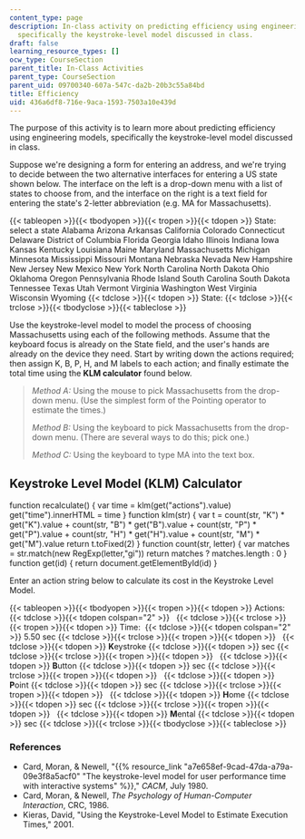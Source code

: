 ```yaml
---
content_type: page
description: In-class activity on predicting efficiency using engineering models,
  specifically the keystroke-level model discussed in class.
draft: false
learning_resource_types: []
ocw_type: CourseSection
parent_title: In-Class Activities
parent_type: CourseSection
parent_uid: 09700340-607a-547c-da2b-20b3c55a84bd
title: Efficiency
uid: 436a6df8-716e-9aca-1593-7503a10e439d
---
```

The purpose of this activity is to learn more about predicting efficiency using engineering models, specifically the keystroke-level model discussed in class.

Suppose we're designing a form for entering an address, and we're trying to decide between the two alternative interfaces for entering a US state shown below. The interface on the left is a drop-down menu with a list of states to choose from, and the interface on the right is a text field for entering the state's 2-letter abbreviation (e.g. MA for Massachusetts).

{{< tableopen >}}{{< tbodyopen >}}{{< tropen >}}{{< tdopen >}}
State: select a state Alabama Arizona Arkansas California Colorado Connecticut Delaware District of Columbia Florida Georgia Idaho Illinois Indiana Iowa Kansas Kentucky Louisiana Maine Maryland Massachusetts Michigan Minnesota Mississippi Missouri Montana Nebraska Nevada New Hampshire New Jersey New Mexico New York North Carolina North Dakota Ohio Oklahoma Oregon Pennsylvania Rhode Island South Carolina South Dakota Tennessee Texas Utah Vermont Virginia Washington West Virginia Wisconsin Wyoming
{{< tdclose >}}{{< tdopen >}}
State:
{{< tdclose >}}{{< trclose >}}{{< tbodyclose >}}{{< tableclose >}}

Use the keystroke-level model to model the process of choosing Massachusetts using each of the following methods. Assume that the keyboard focus is already on the State field, and the user's hands are already on the device they need. Start by writing down the actions required; then assign K, B, P, H, and M labels to each action; and finally estimate the total time using the **KLM calculator** found below.

> *Method A:* Using the mouse to pick Massachusetts from the drop-down menu. (Use the simplest form of the Pointing operator to estimate the times.)
> 
> *Method B:* Using the keyboard to pick Massachusetts from the drop-down menu. (There are several ways to do this; pick one.)
> 
> *Method C:* Using the keyboard to type MA into the text box.

## Keystroke Level Model (KLM) Calculator

function recalculate() { var time = klm(get("actions").value) get("time").innerHTML = time } function klm(str) { var t = count(str, "K") \* get("K").value + count(str, "B") \* get("B").value + count(str, "P") \* get("P").value + count(str, "H") \* get("H").value + count(str, "M") \* get("M").value return t.toFixed(2) } function count(str, letter) { var matches = str.match(new RegExp(letter,"gi")) return matches ? matches.length : 0 } function get(id) { return document.getElementById(id) }

Enter an action string below to calculate its cost in the Keystroke Level Model.

{{< tableopen >}}{{< tbodyopen >}}{{< tropen >}}{{< tdopen >}}
Actions: 
{{< tdclose >}}{{< tdopen colspan="2" >}}
 
{{< tdclose >}}{{< trclose >}}{{< tropen >}}{{< tdopen >}}
Time: 
{{< tdclose >}}{{< tdopen colspan="2" >}}
5.50 sec
{{< tdclose >}}{{< trclose >}}{{< tropen >}}{{< tdopen >}}
 
{{< tdclose >}}{{< tdopen >}}
**K**eystroke
{{< tdclose >}}{{< tdopen >}}
sec
{{< tdclose >}}{{< trclose >}}{{< tropen >}}{{< tdopen >}}
 
{{< tdclose >}}{{< tdopen >}}
**B**utton
{{< tdclose >}}{{< tdopen >}}
sec
{{< tdclose >}}{{< trclose >}}{{< tropen >}}{{< tdopen >}}
 
{{< tdclose >}}{{< tdopen >}}
**P**oint
{{< tdclose >}}{{< tdopen >}}
sec
{{< tdclose >}}{{< trclose >}}{{< tropen >}}{{< tdopen >}}
 
{{< tdclose >}}{{< tdopen >}}
**H**ome
{{< tdclose >}}{{< tdopen >}}
sec
{{< tdclose >}}{{< trclose >}}{{< tropen >}}{{< tdopen >}}
 
{{< tdclose >}}{{< tdopen >}}
**M**ental
{{< tdclose >}}{{< tdopen >}}
sec
{{< tdclose >}}{{< trclose >}}{{< tbodyclose >}}{{< tableclose >}}

### References

- Card, Moran, & Newell, "{{% resource_link "a7e658ef-9cad-47da-a79a-09e3f8a5acf0" "The keystroke-level model for user performance time with interactive systems" %}}," *CACM*, July 1980.
- Card, Moran, & Newell, *The Psychology of Human-Computer Interaction*, CRC, 1986.
- Kieras, David, "Using the Keystroke-Level Model to Estimate Execution Times," 2001.